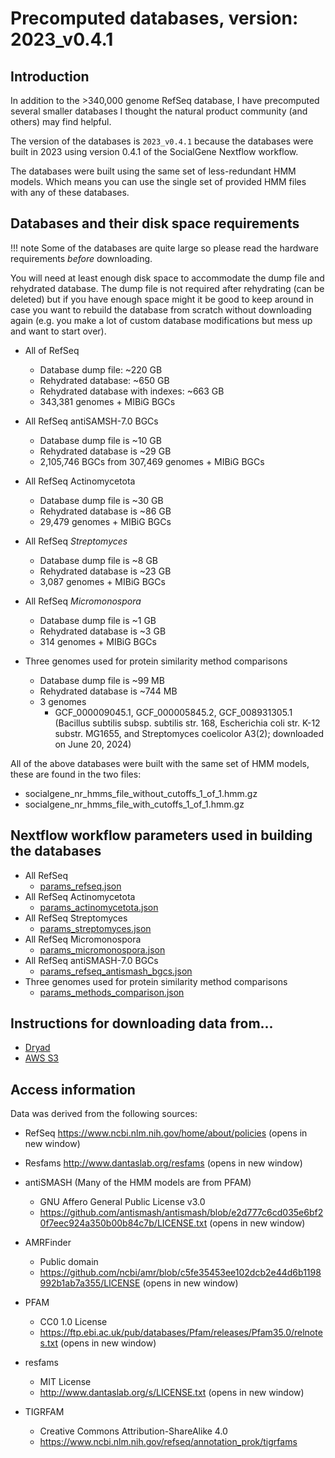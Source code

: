 # Precomputed databases, version: 2023_v0.4.1

## Introduction

In addition to the >340,000 genome RefSeq database, I have precomputed several smaller databases I thought the natural product community (and others) may find helpful.

The version of the databases is `2023_v0.4.1` because the databases were built in 2023 using version 0.4.1 of the SocialGene Nextflow workflow.

The databases were built using the same set of less-redundant HMM models. Which means you can use the single set of provided HMM files with any of these databases.


## Databases and their disk space requirements

!!! note
    Some of the databases are quite large so please read the hardware requirements *before* downloading.

You will need at least enough disk space to accommodate the dump file and rehydrated database. The dump file is not required after rehydrating (can be deleted) but if you have enough space might it be good to keep around in case you want to rebuild the database from scratch without downloading again (e.g. you make a lot of custom database modifications but mess up and want to start over).

- All of RefSeq
    - Database dump file: ~220 GB
    - Rehydrated database: ~650 GB
    - Rehydrated database with indexes: ~663 GB
    - 343,381 genomes + MIBiG BGCs

- All RefSeq antiSAMSH-7.0 BGCs
    - Database dump file is ~10 GB
    - Rehydrated database is ~29 GB
    - 2,105,746 BGCs from 307,469 genomes + MIBiG BGCs 

- All RefSeq Actinomycetota
    - Database dump file is ~30 GB
    - Rehydrated database is ~86 GB
    - 29,479 genomes + MIBiG BGCs

- All RefSeq *Streptomyces*
    - Database dump file is ~8 GB
    - Rehydrated database is ~23 GB
    - 3,087 genomes + MIBiG BGCs

- All RefSeq *Micromonospora*
    - Database dump file is ~1 GB
    - Rehydrated database is ~3 GB
    - 314 genomes + MIBiG BGCs

- Three genomes used for protein similarity method comparisons
    - Database dump file is ~99 MB
    - Rehydrated database is ~744 MB
    - 3 genomes
        - GCF_000009045.1, GCF_000005845.2, GCF_008931305.1 (Bacillus subtilis subsp. subtilis str. 168, Escherichia coli str. K-12 substr. MG1655, and Streptomyces coelicolor A3(2); downloaded on June 20, 2024)
    



All of the above databases were built with the same set of HMM models, these are found in the two files:

- socialgene_nr_hmms_file_without_cutoffs_1_of_1.hmm.gz
- socialgene_nr_hmms_file_with_cutoffs_1_of_1.hmm.gz


## Nextflow workflow parameters used in building the databases


- All RefSeq 
    - [params_refseq.json](../parameters/params_refseq.json)
- All RefSeq Actinomycetota
    - [params_actinomycetota.json](../parameters/params_actinomycetota.json)
- All RefSeq Streptomyces
    - [params_streptomyces.json](../parameters/params_streptomyces.json)
- All RefSeq Micromonospora
    - [params_micromonospora.json](../parameters/params_micromonospora.json)
- All RefSeq antiSMASH-7.0 BGCs
    - [params_refseq_antismash_bgcs.json](../parameters/params_refseq_antismash_bgcs.json)
- Three genomes used for protein similarity method comparisons
    - [params_methods_comparison.json](../parameters/params_methods_comparison.json)



## Instructions for downloading data from...

- [Dryad](./dryad/dryad.md)
- [AWS S3](./aws/aws.md)


## Access information

Data was derived from the following sources:

- RefSeq https://www.ncbi.nlm.nih.gov/home/about/policies (opens in new window)

- Resfams http://www.dantaslab.org/resfams (opens in new window)

- antiSMASH (Many of the HMM models are from PFAM)
  - GNU Affero General Public License v3.0
  - https://github.com/antismash/antismash/blob/e2d777c6cd035e6bf20f7eec924a350b00b84c7b/LICENSE.txt (opens in new window)

- AMRFinder
  - Public domain
  - https://github.com/ncbi/amr/blob/c5fe35453ee102dcb2e44d6b1198992b1ab7a355/LICENSE (opens in new window)

- PFAM
  - CC0 1.0 License
  - https://ftp.ebi.ac.uk/pub/databases/Pfam/releases/Pfam35.0/relnotes.txt (opens in new window)

- resfams
  - MIT License
  - http://www.dantaslab.org/s/LICENSE.txt (opens in new window)

- TIGRFAM
  - Creative Commons Attribution-ShareAlike 4.0
  - https://www.ncbi.nlm.nih.gov/refseq/annotation_prok/tigrfams
